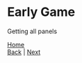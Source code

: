 # Early Game
Getting all panels

[Home](../README.md)  
[Back](New%20Game.md) | [Next](Mid%20Game.md)